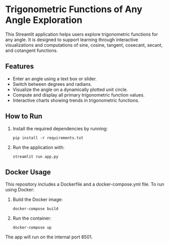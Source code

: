 # Trigonometric Functions of Any Angle Exploration

This Streamlit application helps users explore trigonometric functions for any angle. It is designed to support learning through interactive visualizations and computations of sine, cosine, tangent, cosecant, secant, and cotangent functions.

## Features
- Enter an angle using a text box or slider.
- Switch between degrees and radians.
- Visualize the angle on a dynamically plotted unit circle.
- Compute and display all primary trigonometric function values.
- Interactive charts showing trends in trigonometric functions.

## How to Run
1. Install the required dependencies by running:
   ```
   pip install -r requirements.txt
   ```
2. Run the application with:
   ```
   streamlit run app.py
   ```

## Docker Usage
This repository includes a Dockerfile and a docker-compose.yml file. To run using Docker:
1. Build the Docker image:
   ```
   docker-compose build
   ```
2. Run the container:
   ```
   docker-compose up
   ```
The app will run on the internal port 8501.

